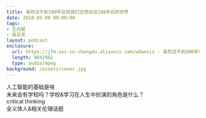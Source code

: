 ```yaml
---
title: 虽然活不到100年后但我们还想谈谈100年后的世界
date: 2018-05-08 00:00:00
tags:
- 王丹妮
- 高日天
layout: podcast
enclosure:
  url: https://jfm.oss-cn-chengdu.aliyuncs.com/wdannii - 虽然活不到100年后但我们还想谈谈100年后的世界 ｜ The Jungle.mp3
  length: 9842982
  type: audio/mpeg
background: /assets/cover.jpg
---
```

人工智能的基础是啥  
未来会有学校吗？学校&学习在人生中扮演的角色是什么？  
critical thinking  
全义体人&相关伦理话题
